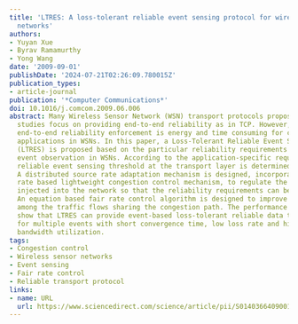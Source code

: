 ```yaml
---
title: 'LTRES: A loss-tolerant reliable event sensing protocol for wireless sensor
  networks'
authors:
- Yuyan Xue
- Byrav Ramamurthy
- Yong Wang
date: '2009-09-01'
publishDate: '2024-07-21T02:26:09.780015Z'
publication_types:
- article-journal
publication: '*Computer Communications*'
doi: 10.1016/j.comcom.2009.06.006
abstract: Many Wireless Sensor Network (WSN) transport protocols proposed in recent
  studies focus on providing end-to-end reliability as in TCP. However, traditional
  end-to-end reliability enforcement is energy and time consuming for common loss-tolerant
  applications in WSNs. In this paper, a Loss-Tolerant Reliable Event Sensing protocol
  (LTRES) is proposed based on the particular reliability requirements for dynamic
  event observation in WSNs. According to the application-specific requirements, a
  reliable event sensing threshold at the transport layer is determined by the sink.
  A distributed source rate adaptation mechanism is designed, incorporating a loss
  rate based lightweight congestion control mechanism, to regulate the data traffic
  injected into the network so that the reliability requirements can be satisfied.
  An equation based fair rate control algorithm is designed to improve the fairness
  among the traffic flows sharing the congestion path. The performance evaluations
  show that LTRES can provide event-based loss-tolerant reliable data transport service
  for multiple events with short convergence time, low loss rate and high overall
  bandwidth utilization.
tags:
- Congestion control
- Wireless sensor networks
- Event sensing
- Fair rate control
- Reliable transport protocol
links:
- name: URL
  url: https://www.sciencedirect.com/science/article/pii/S0140366409001352
---
```

